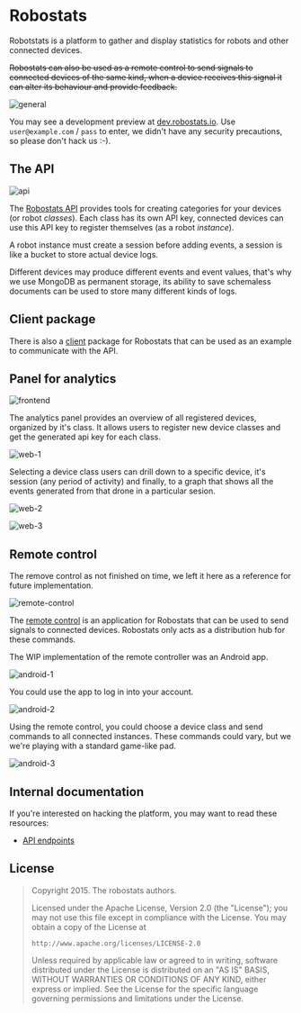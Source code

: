 # Robostats

Robotstats is a platform to gather and display statistics for robots and other
connected devices.

~~Robostats can also be used as a remote control to send signals to connected
devices of the same kind, when a device receives this signal it can alter its
behaviour and provide feedback.~~

![general](https://cloud.githubusercontent.com/assets/385670/5893726/9ff493ac-a4b4-11e4-8a94-d769a9d0efea.png)

You may see a development preview at
[dev.robostats.io](http://dev.robostats.io). Use `user@example.com` / `pass` to
enter, we didn't have any security precautions, so please don't hack us :-).

## The API

![api](https://cloud.githubusercontent.com/assets/385670/5886015/140d0e7c-a348-11e4-9f29-2e1599f98994.png)

The [Robostats API](https://github.com/gophergala/robostats/tree/master/go/src/robostats/api)
provides tools for creating categories for your devices (or robot *classes*).
Each class has its own API key, connected devices can use this API key to
register themselves (as a robot *instance*).

A robot instance must create a session before adding events, a session is like
a bucket to store actual device logs.

Different devices may produce different events and event values, that's why we
use MongoDB as permanent storage, its ability to save schemaless documents can
be used to store many different kinds of logs.

## Client package

There is also a
[client](https://github.com/gophergala/robostats/tree/master/go/src/robostats/client)
package for Robostats that can be used as an example to communicate with the
API.

## Panel for analytics

![frontend](https://cloud.githubusercontent.com/assets/385670/5886013/14073830-a348-11e4-961a-fdc9bde0b151.png)

The analytics panel provides an overview of all registered devices, organized
by it's class. It allows users to register new device classes and get the
generated api key for each class.

![web-1](https://cloud.githubusercontent.com/assets/1133/5893820/7531d81a-a4b8-11e4-9316-7126455d99c5.png)

Selecting a device class users can drill down to a specific device, it's
session (any period of activity) and finally, to a graph that shows all the
events generated from that drone in a particular sesion.

![web-2](https://cloud.githubusercontent.com/assets/1133/5893822/75379016-a4b8-11e4-864b-3d931eb8fcc0.png)

![web-3](https://cloud.githubusercontent.com/assets/1133/5893821/7533b572-a4b8-11e4-8885-5682af246575.png)

## Remote control

The remove control as not finished on time, we left it here as a reference for
future implementation.

![remote-control](https://cloud.githubusercontent.com/assets/385670/5886016/181bf8ca-a348-11e4-89bc-4463931da63d.png)

The [remote
control](https://github.com/gophergala/robostats/tree/master/android) is an
application for Robostats that can be used to send signals to connected
devices. Robostats only acts as a distribution hub for these commands.

The WIP implementation of the remote controller was an Android app.

![android-1](https://cloud.githubusercontent.com/assets/385670/5894130/685688ca-a4c2-11e4-9b4c-cf01e70a2961.png)

You could use the app to log in into your account.

![android-2](https://cloud.githubusercontent.com/assets/385670/5894129/6853c86a-a4c2-11e4-9d6f-639cc282b442.png)

Using the remote control, you could choose a device class and send commands to
all connected instances. These commands could vary, but we we're playing with a
standard game-like pad.

![android-3](https://cloud.githubusercontent.com/assets/385670/5894128/6852c7c6-a4c2-11e4-84a9-194a52eae3b4.png)

## Internal documentation

If you're interested on hacking the platform, you may want to read these
resources:

* [API endpoints](https://github.com/gophergala/robostats/tree/master/doc)

## License

> Copyright 2015. The robostats authors.
>
> Licensed under the Apache License, Version 2.0 (the "License");
> you may not use this file except in compliance with the License.
> You may obtain a copy of the License at
>
>     http://www.apache.org/licenses/LICENSE-2.0
>
> Unless required by applicable law or agreed to in writing, software
> distributed under the License is distributed on an "AS IS" BASIS,
> WITHOUT WARRANTIES OR CONDITIONS OF ANY KIND, either express or implied.
> See the License for the specific language governing permissions and
> limitations under the License.
